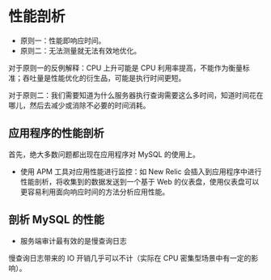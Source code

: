 # 性能剖析

- 原则一：性能即响应时间。
- 原则二：无法测量就无法有效地优化。

对于原则一的反例解释：CPU 上升可能是 CPU 利用率提高，不能作为衡量标准；吞吐量是性能优化的衍生品，可能是执行时间更短。

对于原则二：我们需要知道为什么服务器执行查询需要这么多时间，知道时间花在哪儿，然后去减少或消除不必要的时间消耗。

## 应用程序的性能剖析

首先，绝大多数问题都出现在应用程序对 MySQL 的使用上。

- 使用 APM 工具对应用性能进行监控：如 New Relic 会插入到应用程序中进行性能剖析，将收集到的数据发送到一个基于 Web 的仪表盘，使用仪表盘可以更容易利用面向响应时间的方法分析应用性能。

## 剖析 MySQL 的性能

- 服务端审计最有效的是慢查询日志

慢查询日志带来的 IO 开销几乎可以不计（实际在 CPU 密集型场景中有一定的影响）。
